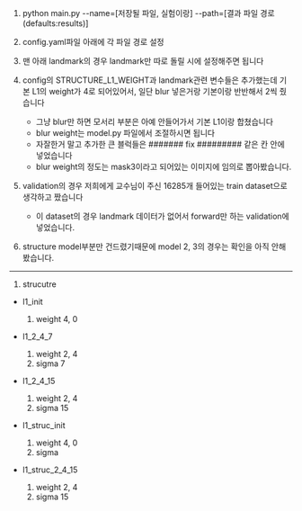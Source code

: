 1. python main.py --name=[저장될 파일, 실험이랑] --path=[결과 파일 경로 (defaults:results)]
2. config.yaml파일 아래에 각 파일 경로 설정
3. 맨 아래 landmark의 경우 landmark만 따로 돌릴 시에 설정해주면 됩니다
4. config의 STRUCTURE_L1_WEIGHT과 landmark관련 변수들은 추가했는데 기본 L1의 weight가 4로 되어있어서, 일단 blur 넣은거랑 기본이랑 반반해서 2씩 줬습니다

    - 그냥 blur만 하면 모서리 부분은 아예 안들어가서 기본 L1이랑 합쳤습니다
    - blur weight는 model.py 파일에서 조절하시면 됩니다
    - 자잘한거 말고 추가한 큰 블럭들은 ####### fix ######### 같은 칸 안에 넣었습니다
    - blur weight의 정도는 mask3이라고 되어있는 이미지에 임의로 뽑아봤습니다.

5. validation의 경우 저희에게 교수님이 주신 16285개 들어있는 train dataset으로 생각하고 짰습니다

    - 이 dataset의 경우 landmark 데이터가 없어서 forward만 하는 validation에 넣었습니다.

6. structure model부분만 건드렸기때문에 model 2, 3의 경우는 확인을 아직 안해봤습니다.

---

1. strucutre

-   l1_init

    1. weight 4, 0

-   l1_2_4_7

    1. weight 2, 4
    2. sigma 7

-   l1_2_4_15

    1. weight 2, 4
    2. sigma 15

-   l1_struc_init

    1. weight 4, 0
    2. sigma

-   l1_struc_2_4_15
    1. weight 2, 4
    2. sigma 15
